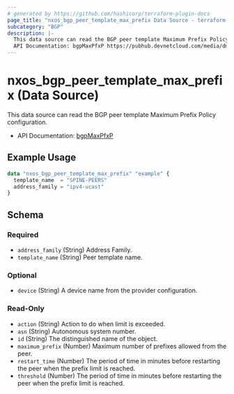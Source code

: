 ```yaml
---
# generated by https://github.com/hashicorp/terraform-plugin-docs
page_title: "nxos_bgp_peer_template_max_prefix Data Source - terraform-provider-nxos"
subcategory: "BGP"
description: |-
  This data source can read the BGP peer template Maximum Prefix Policy configuration.
  API Documentation: bgpMaxPfxP https://pubhub.devnetcloud.com/media/dme-docs-10-2-2/docs/Routing%20and%20Forwarding/bgp:MaxPfxP/
---
```


# nxos_bgp_peer_template_max_prefix (Data Source)

This data source can read the BGP peer template Maximum Prefix Policy configuration.

- API Documentation: [bgpMaxPfxP](https://pubhub.devnetcloud.com/media/dme-docs-10-2-2/docs/Routing%20and%20Forwarding/bgp:MaxPfxP/)

## Example Usage

```terraform
data "nxos_bgp_peer_template_max_prefix" "example" {
  template_name  = "SPINE-PEERS"
  address_family = "ipv4-ucast"
}
```

<!-- schema generated by tfplugindocs -->
## Schema

### Required

- `address_family` (String) Address Family.
- `template_name` (String) Peer template name.

### Optional

- `device` (String) A device name from the provider configuration.

### Read-Only

- `action` (String) Action to do when limit is exceeded.
- `asn` (String) Autonomous system number.
- `id` (String) The distinguished name of the object.
- `maximum_prefix` (Number) Maximum number of prefixes allowed from the peer.
- `restart_time` (Number) The period of time in minutes before restarting the peer when the prefix limit is reached.
- `threshold` (Number) The period of time in minutes before restarting the peer when the prefix limit is reached.


